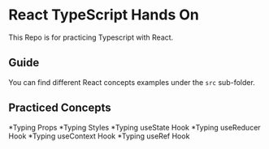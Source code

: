 # React TypeScript Hands On

This Repo is for practicing Typescript with React.

## Guide

You can find different React concepts examples under the `src` sub-folder.

## Practiced Concepts

*Typing Props
*Typing Styles
*Typing useState Hook
*Typing useReducer Hook
*Typing useContext Hook
*Typing useRef Hook
